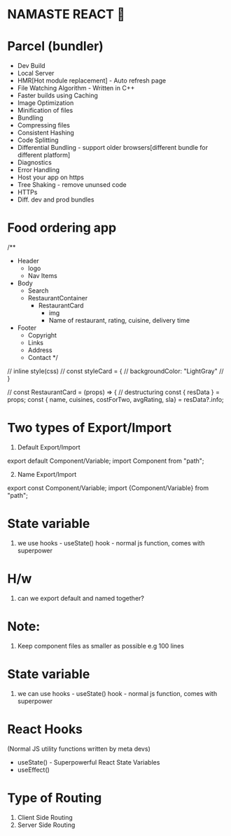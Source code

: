 # NAMASTE REACT 🚀

# Parcel (bundler)
- Dev Build
- Local Server
- HMR[Hot module replacement] - Auto refresh page
- File Watching Algorithm - Written in C++
- Faster builds using Caching
- Image Optimization
- Minification of files
- Bundling
- Compressing files
- Consistent Hashing
- Code Splitting
- Differential Bundling - support older browsers[different bundle for different platform]
- Diagnostics
- Error Handling
- Host your app on https
- Tree Shaking - remove ununsed code
- HTTPs
- Diff. dev and prod bundles

# Food ordering app
/**
* Header
  - logo
  - Nav Items
* Body
  - Search
  - RestaurantContainer
      - RestaurantCard
        - img
        - Name of restaurant, rating, cuisine, delivery time
* Footer
  - Copyright
  - Links
  - Address
  - Contact
*/


// inline style(css)
// const styleCard = {
//   backgroundColor: "LightGray"
// }


// const RestaurantCard = (props) => {
// destructuring
const { resData } = props;
const { name, cuisines, costForTwo, avgRating, sla} = resData?.info;


# Two types of Export/Import

1. Default Export/Import

export default Component/Variable;
import Component from "path";

2. Name Export/Import

export const Component/Variable;
import {Component/Variable} from "path";

# State variable
1. we use hooks - useState()
hook - normal js function, comes with superpower

# H/w
1. can we export default and named together?

# Note:
1. Keep component files as smaller as possible e.g 100 lines

# State variable
1. we can use hooks - useState()
hook - normal js function, comes with superpower

# React Hooks
(Normal JS utility functions written by meta devs)
- useState() - Superpowerful React State Variables
- useEffect()

# Type of Routing
1. Client Side Routing
2. Server Side Routing